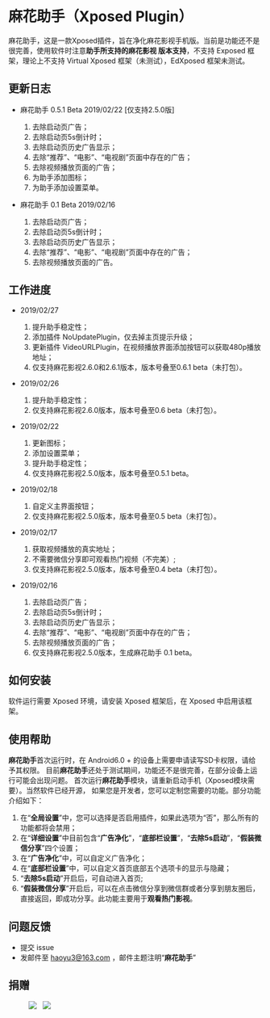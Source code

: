# 麻花助手（Xposed Plugin）

麻花助手，这是一款Xposed插件，旨在净化麻花影视手机版。当前是功能还不是很完善，使用软件时注意**助手所支持的麻花影视
 版本支持**，不支持 Exposed 框架，理论上不支持 Virtual Xposed 框架（未测试），EdXposed 框架未测试。

## 更新日志

* 麻花助手 0.5.1 Beta 2019/02/22 [仅支持2.5.0版]
    1. 去除启动页广告；
    2. 去除启动页5s倒计时；
    3. 去除启动页历史广告显示；
    4. 去除“推荐”、“电影”、“电视剧”页面中存在的广告；
    5. 去除视频播放页面的广告；
    6. 为助手添加图标；
    7. 为助手添加设置菜单。

* 麻花助手 0.1 Beta 2019/02/16
    1. 去除启动页广告；
    2. 去除启动页5s倒计时；
    3. 去除启动页历史广告显示；
    4. 去除“推荐”、“电影”、“电视剧”页面中存在的广告；
    5. 去除视频播放页面的广告。
    
## 工作进度

* 2019/02/27
    1. 提升助手稳定性；
    2. 添加插件 NoUpdatePlugin，仅去掉主页提示升级；
    3. 更新插件 VideoURLPlugin，在视频播放界面添加按钮可以获取480p播放地址；
    3. 仅支持麻花影视2.6.0和2.6.1版本，版本号叠至0.6.1 beta（未打包）。

* 2019/02/26
    1. 提升助手稳定性；
    2. 仅支持麻花影视2.6.0版本，版本号叠至0.6 beta（未打包）。

* 2019/02/22
    1. 更新图标；
    2. 添加设置菜单；
    3. 提升助手稳定性；
    4. 仅支持麻花影视2.5.0版本，版本号叠至0.5.1 beta。

* 2019/02/18
    1. 自定义主界面按钮；
    2. 仅支持麻花影视2.5.0版本，版本号叠至0.5 beta（未打包）。

* 2019/02/17
    1. 获取视频播放的真实地址；
    2. 不需要微信分享即可观看热门视频（不完美）;
    3. 仅支持麻花影视2.5.0版本，版本号叠至0.4 beta（未打包）。

* 2019/02/16
    1. 去除启动页广告；
    2. 去除启动页5s倒计时；
    3. 去除启动页历史广告显示；
    4. 去除“推荐”、“电影”、“电视剧”页面中存在的广告；
    5. 去除视频播放页面的广告；
    6. 仅支持麻花影视2.5.0版本，生成麻花助手 0.1 beta。
    
## 如何安装
    
   软件运行需要 Xposed 环境，请安装 Xposed 框架后，在 Xposed
   中启用该框架。
   
## 使用帮助
   
   **麻花助手**首次运行时，在 Android6.0 + 的设备上需要申请读写SD卡权限，请给予其权限。
   目前**麻花助手**还处于测试期间，功能还不是很完善，在部分设备上运行可能会出现问题。
   首次运行**麻花助手**模块，请重新启动手机（Xposed模块需要）。当然软件已经开源，
   如果您是开发者，您可以定制您需要的功能。部分功能介绍如下：
     
   1. 在“**全局设置**”中，您可以选择是否启用插件，如果此选项为“否”，那么所有的功能都将会禁用；  
   2. 在“**详细设置**”中目前包含“**广告净化**”，“**底部栏设置**”，“**去除5s启动**”，“**假装微信分享**”四个设置；  
   3. 在“**广告净化**”中，可以自定义广告净化；  
   4. 在“**底部栏设置**”中，可以自定义首页底部五个选项卡的显示与隐藏；  
   5. “**去除5s启动**”开启后，可自动进入首页;  
   6. “**假装微信分享**”开启后，可以在点击微信分享到微信群或者分享到朋友圈后，直接返回，即成功分享。此功能主要用于**观看热门影视**。  
   
## 问题反馈
* 提交 issue
* 发邮件至 haoyu3@163.com ，邮件主题注明“**麻花助手**”

## 捐赠

<figure class="half">
    <img src="https://github.com/1595901624/mhzs/blob/master/alipayc.jpg?raw=true">
    &nbsp;
    <img src="https://github.com/1595901624/mhzs/blob/master/wechatc.jpg?raw=true">
</figure>
<!--![支付宝捐赠](https://github.com/1595901624/mhzs/blob/master/alipayc.jpg?raw=true)-->

<!--![微信捐赠](https://github.com/1595901624/mhzs/blob/master/wechatc.jpg?raw=true)-->

   
   

